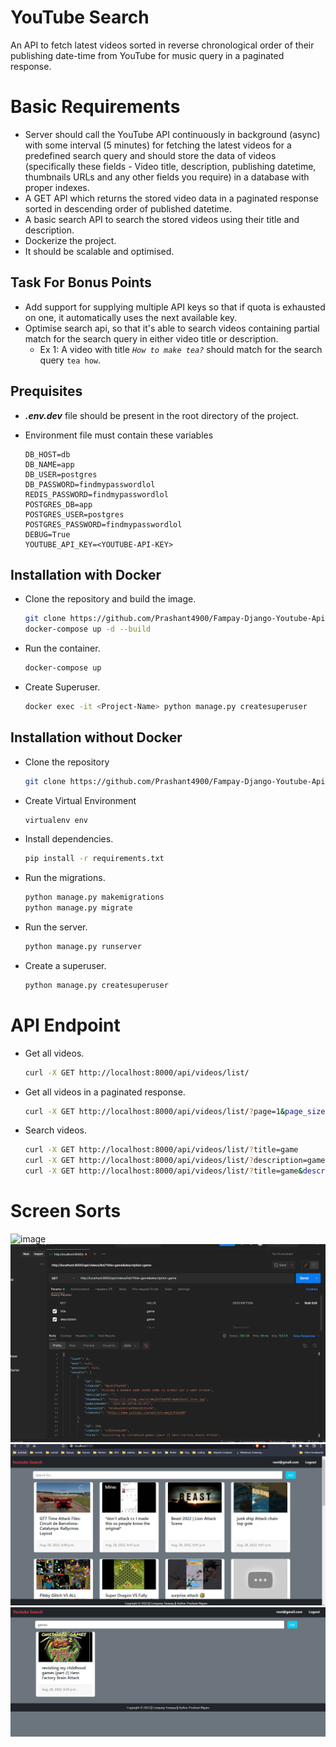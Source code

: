 # **YouTube Search**

An API to fetch latest videos sorted in reverse chronological order of their publishing date-time from YouTube for music query in a paginated response.

# Basic Requirements
  - Server should call the YouTube API continuously in background (async) with some interval (5 minutes) for fetching the latest videos for a predefined search query and should store the data of videos (specifically these fields - Video title, description, publishing datetime, thumbnails URLs and any other fields you require) in a database with proper indexes.
  - A GET API which returns the stored video data in a paginated response sorted in descending order of published datetime.
  - A basic search API to search the stored videos using their title and description.
  - Dockerize the project.
  - It should be scalable and optimised.

## Task For Bonus Points
  - Add support for supplying multiple API keys so that if quota is exhausted on one, it automatically uses the next available key.
  - Optimise search api, so that it's able to search videos containing partial match for the search query in either video title or description.
    - Ex 1: A video with title *`How to make tea?`* should match for the search query `tea how`.

## Prequisites
  - ***.env.dev*** file should be present in the root directory of the project.
  - Environment file must contain these variables

        DB_HOST=db
        DB_NAME=app
        DB_USER=postgres
        DB_PASSWORD=findmypasswordlol
        REDIS_PASSWORD=findmypasswordlol
        POSTGRES_DB=app
        POSTGRES_USER=postgres
        POSTGRES_PASSWORD=findmypasswordlol
        DEBUG=True
        YOUTUBE_API_KEY=<YOUTUBE-API-KEY>

## Installation with Docker
  - Clone the repository and build the image.

    ```bash
    git clone https://github.com/Prashant4900/Fampay-Django-Youtube-Api
    docker-compose up -d --build
    ```
      
  - Run the container.
    
    ```bash
    docker-compose up
    ```

  - Create Superuser.
    
    ```bash
    docker exec -it <Project-Name> python manage.py createsuperuser
    ```

## Installation without Docker
  - Clone the repository
    
    ```bash
    git clone https://github.com/Prashant4900/Fampay-Django-Youtube-Api
    ```
   
  - Create Virtual Environment
    
    ```bash
    virtualenv env
    ```

  - Install dependencies.
    
    ```bash
    pip install -r requirements.txt
    ```
  
  - Run the migrations.
    
    ```bash
    python manage.py makemigrations
    python manage.py migrate
    ```

  - Run the server.
    
    ```bash
    python manage.py runserver
    ```

  - Create a superuser.
    
    ```bash
    python manage.py createsuperuser
    ```

# API Endpoint
  - Get all videos.
    
    ```bash
    curl -X GET http://localhost:8000/api/videos/list/
    ```

  - Get all videos in a paginated response.
    
    ```bash
    curl -X GET http://localhost:8000/api/videos/list/?page=1&page_size=10
    ```

  - Search videos.
    
    ```bash
    curl -X GET http://localhost:8000/api/videos/list/?title=game
    curl -X GET http://localhost:8000/api/videos/list/?description=game
    curl -X GET http://localhost:8000/api/videos/list/?title=game&description=game
    ```

# Screen Sorts

![image](https://raw.githubusercontent.com/Prashant4900/Fampay-Django-Youtube-Api/main/assets/get-all.png)
![image](./assets/get-filter.png)
![image](./assets/homepage-1.png)
![image](./assets/homepage-2.png)
